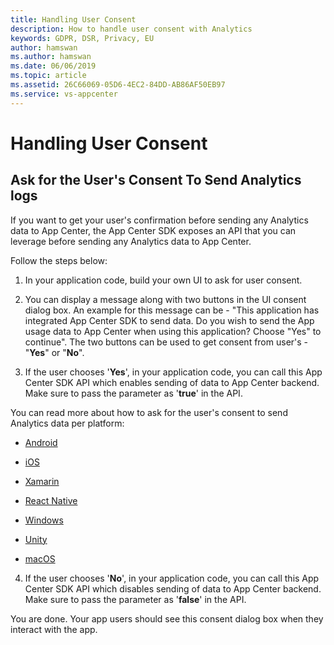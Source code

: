 ```yaml
---
title: Handling User Consent
description: How to handle user consent with Analytics
keywords: GDPR, DSR, Privacy, EU
author: hamswan
ms.author: hamswan
ms.date: 06/06/2019 
ms.topic: article 
ms.assetid: 26C66069-05D6-4EC2-84DD-AB86AF50EB97
ms.service: vs-appcenter
---
```


# Handling User Consent

## Ask for the User's Consent To Send Analytics logs

If you want to get your user's confirmation before sending any Analytics data to App Center, the App Center SDK exposes an API that you can leverage before sending any Analytics data to App Center.

Follow the steps below:
1. In your application code, build your own UI to ask for user consent.

2. You can display a message along with two buttons in the UI consent dialog box. An example for this message can be - "This application has integrated App Center SDK to send data. Do you wish to send the App usage data to App Center when using this application? Choose "Yes" to continue". The two buttons can be used to get consent from user's - "**Yes**" or "**No**". 

3. If the user chooses '**Yes**', in your application code, you can call this App Center SDK API which enables sending of data to App Center backend. Make sure to pass the parameter as '**true**' in the API.

You can read more about how to ask for the user's consent to send Analytics data per platform:
  
- [Android](https://docs.microsoft.com/appcenter/sdk/analytics/android#enable-or-disable-app-center-analytics-at-runtime)
- [iOS](https://docs.microsoft.com/appcenter/sdk/analytics/ios#enable-or-disable-app-center-analytics-at-runtime)

- [Xamarin](https://docs.microsoft.com/appcenter/sdk/analytics/xamarin#enable-or-disable-app-center-analytics-at-runtime)

- [React Native](https://docs.microsoft.com/appcenter/sdk/analytics/react-native#enable-or-disable-app-center-analytics-at-runtime)

- [Windows](https://docs.microsoft.com/appcenter/sdk/analytics/windows#enable-or-disable-app-center-analytics-at-runtime)

- [Unity](https://docs.microsoft.com/appcenter/sdk/analytics/unity#enable-or-disable-app-center-analytics-at-runtime)

- [macOS](https://docs.microsoft.com/appcenter/sdk/analytics/macos#enable-or-disable-app-center-analytics-at-runtime)
    
4. If the user chooses '**No**', in your application code, you can call this App Center SDK API which disables sending of data to App Center backend. Make sure to pass the parameter as '**false**' in the API.


You are done. Your app users should see this consent dialog box when they interact with the app. 
